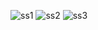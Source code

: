 
![ss1](https://github.com/zaydhassan/Twitter-clone/assets/93902571/b7b1509c-0060-41d9-bf6c-224faf7eddc1)
![ss2](https://github.com/zaydhassan/Twitter-clone/assets/93902571/69a6a730-38f8-4120-8cbd-dfc7f547e5ca)
![ss3](https://github.com/zaydhassan/Twitter-clone/assets/93902571/f504ee47-3615-41ac-aaa7-95bd2be49476)
